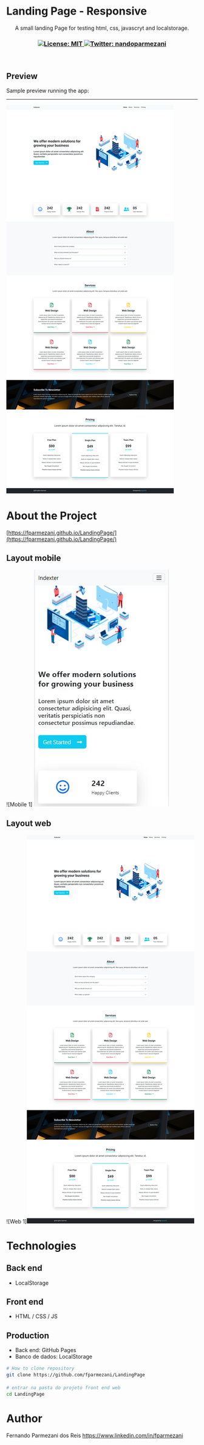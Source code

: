 # Landing Page - Responsive
<p align="center">A small landing Page for testing html, css, javascryt and localstorage.</p>
<h3 align="center">
  <a href="https://github.com/fparmezani/LandingPage/blob/master/LICENSE" target="_blank">
    <img alt="License: MIT" src="https://img.shields.io/badge/License-MIT-yellow.svg" />
  </a>
  <a href="https://twitter.com/nandoparmezani" target="_blank">
    <img alt="Twitter: nandoparmezani" src="https://img.shields.io/twitter/follow/nandoparmezani.svg?style=social" />
  </a>
</h3>

<br />

## Preview

Sample preview running the app:
<hr/>
<img src="/images/Group1.png">

# About the Project

[https://fparmezani.github.io/LandingPage/](https://fparmezani.github.io/LandingPage/)


## Layout mobile
![Mobile 1]
<img src="/images/mobile.JPG">


## Layout web
![Web 1]<img src="/images/Group1.png">


# Technologies

## Back end
- LocalStorage

## Front end
- HTML / CSS / JS 

## Production
- Back end: GitHub Pages
- Banco de dados: LocalStorage


```bash
# How to clone repository
git clone https://github.com/fparmezani/LandingPage

# entrar na pasta do projeto front end web
cd LandingPage
```

# Author

Fernando Parmezani dos Reis
https://www.linkedin.com/in/fparmezani

